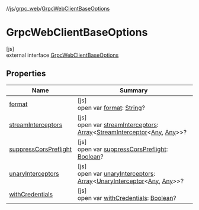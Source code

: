 //[js](../../../index.md)/[grpc_web](../index.md)/[GrpcWebClientBaseOptions](index.md)

# GrpcWebClientBaseOptions

[js]\
external interface [GrpcWebClientBaseOptions](index.md)

## Properties

| Name | Summary |
|---|---|
| [format](format.md) | [js]<br>open var [format](format.md): [String](https://kotlinlang.org/api/latest/jvm/stdlib/kotlin/-string/index.html)? |
| [streamInterceptors](stream-interceptors.md) | [js]<br>open var [streamInterceptors](stream-interceptors.md): [Array](https://kotlinlang.org/api/latest/jvm/stdlib/kotlin/-array/index.html)&lt;[StreamInterceptor](../-stream-interceptor/index.md)&lt;[Any](https://kotlinlang.org/api/latest/jvm/stdlib/kotlin/-any/index.html), [Any](https://kotlinlang.org/api/latest/jvm/stdlib/kotlin/-any/index.html)&gt;&gt;? |
| [suppressCorsPreflight](suppress-cors-preflight.md) | [js]<br>open var [suppressCorsPreflight](suppress-cors-preflight.md): [Boolean](https://kotlinlang.org/api/latest/jvm/stdlib/kotlin/-boolean/index.html)? |
| [unaryInterceptors](unary-interceptors.md) | [js]<br>open var [unaryInterceptors](unary-interceptors.md): [Array](https://kotlinlang.org/api/latest/jvm/stdlib/kotlin/-array/index.html)&lt;[UnaryInterceptor](../-unary-interceptor/index.md)&lt;[Any](https://kotlinlang.org/api/latest/jvm/stdlib/kotlin/-any/index.html), [Any](https://kotlinlang.org/api/latest/jvm/stdlib/kotlin/-any/index.html)&gt;&gt;? |
| [withCredentials](with-credentials.md) | [js]<br>open var [withCredentials](with-credentials.md): [Boolean](https://kotlinlang.org/api/latest/jvm/stdlib/kotlin/-boolean/index.html)? |
